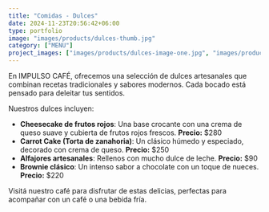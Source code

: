 ```yaml
---
title: "Comidas - Dulces"
date: 2024-11-23T20:56:42+06:00
type: portfolio
image: "images/products/dulces-thumb.jpg"
category: ["MENU"]
project_images: ["images/products/dulces-image-one.jpg", "images/products/dulces-image-two.jpg"]
---
```


En IMPULSO CAFÉ, ofrecemos una selección de dulces artesanales que combinan recetas tradicionales y sabores modernos. Cada bocado está pensado para deleitar tus sentidos.

Nuestros dulces incluyen:

- **Cheesecake de frutos rojos**: Una base crocante con una crema de queso suave y cubierta de frutos rojos frescos. **Precio:** $280
- **Carrot Cake (Torta de zanahoria)**: Un clásico húmedo y especiado, decorado con crema de queso. **Precio:** $250
- **Alfajores artesanales**: Rellenos con mucho dulce de leche. **Precio:** $90
- **Brownie clásico**: Un intenso sabor a chocolate con un toque de nueces. **Precio:** $220

Visitá nuestro café para disfrutar de estas delicias, perfectas para acompañar con un café o una bebida fría.
